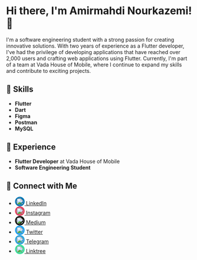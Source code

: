 # Hi there, I'm Amirmahdi Nourkazemi! 👋

I'm a software engineering student with a strong passion for creating innovative solutions. With two years of experience as a Flutter developer, I've had the privilege of developing applications that have reached over 2,000 users and crafting web applications using Flutter. Currently, I'm part of a team at Vada House of Mobile, where I continue to expand my skills and contribute to exciting projects.

## 🚀 Skills
- **Flutter**
- **Dart**
- **Figma**
- **Postman**
- **MySQL**

## 💼 Experience
- **Flutter Developer** at Vada House of Mobile
- **Software Engineering Student**

## 🔗 Connect with Me
- [<img src="https://simpleicons.org/icons/linkedin.svg" width="20" height="20" style="background-color: #0077B5; border-radius: 50%; padding: 3px;"/> LinkedIn](https://www.linkedin.com/in/amirmahdi-nourkazemi-04613023a/)
- [<img src="https://simpleicons.org/icons/instagram.svg" width="20" height="20" style="background-color: #E4405F; border-radius: 50%; padding: 3px;"/> Instagram](https://www.instagram.com/amirfluts/?igshid=OGQ5ZDc2ODk2ZA%3D%3D)
- [<img src="https://simpleicons.org/icons/medium.svg" width="20" height="20" style="background-color: #12100E; border-radius: 50%; padding: 3px;"/> Medium](https://medium.com/@nourkazemi80)
- [<img src="https://simpleicons.org/icons/twitter.svg" width="20" height="20" style="background-color: #1DA1F2; border-radius: 50%; padding: 3px;"/> Twitter](https://twitter.com/amirfluts?t=b-GOuaf3mJibNbAFHY_mEA&s=09)
- [<img src="https://simpleicons.org/icons/telegram.svg" width="20" height="20" style="background-color: #2CA5E0; border-radius: 50%; padding: 3px;"/> Telegram](https://t.me/Amnk80)
- [<img src="https://simpleicons.org/icons/linktree.svg" width="20" height="20" style="background-color: #39E09B; border-radius: 50%; padding: 3px;"/> Linktree](https://linktr.ee/Amirmahdi_Nourkazemi)

